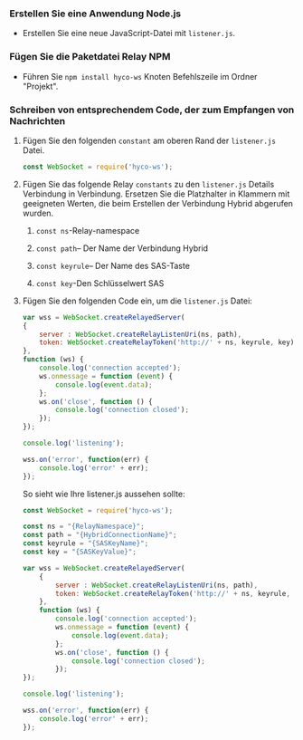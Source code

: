 ### <a name="create-a-nodejs-application"></a>Erstellen Sie eine Anwendung Node.js

- Erstellen Sie eine neue JavaScript-Datei mit `listener.js`.

### <a name="add-the-relay-npm-package"></a>Fügen Sie die Paketdatei Relay NPM

- Führen Sie `npm install hyco-ws` Knoten Befehlszeile im Ordner "Projekt".

### <a name="write-some-code-to-receive-messages"></a>Schreiben von entsprechendem Code, der zum Empfangen von Nachrichten

1. Fügen Sie den folgenden `constant` am oberen Rand der `listener.js` Datei.

    ```js
    const WebSocket = require('hyco-ws');
    ```

2. Fügen Sie das folgende Relay `constants` zu den `listener.js` Details Verbindung in Verbindung. Ersetzen Sie die Platzhalter in Klammern mit geeigneten Werten, die beim Erstellen der Verbindung Hybrid abgerufen wurden.

    1. `const ns`-Relay-namespace

    2. `const path`– Der Name der Verbindung Hybrid

    3. `const keyrule`– Der Name des SAS-Taste

    4. `const key`-Den Schlüsselwert SAS

3. Fügen Sie den folgenden Code ein, um die `listener.js` Datei:

    ```js
    var wss = WebSocket.createRelayedServer(
    {
        server : WebSocket.createRelayListenUri(ns, path),
        token: WebSocket.createRelayToken('http://' + ns, keyrule, key)
    }, 
    function (ws) {
        console.log('connection accepted');
        ws.onmessage = function (event) {
            console.log(event.data);
        };
        ws.on('close', function () {
            console.log('connection closed');
        });       
    });

    console.log('listening');

    wss.on('error', function(err) {
        console.log('error' + err);
    });
    ```
    So sieht wie Ihre listener.js aussehen sollte:

    ```js
    const WebSocket = require('hyco-ws');

    const ns = "{RelayNamespace}";
    const path = "{HybridConnectionName}";
    const keyrule = "{SASKeyName}";
    const key = "{SASKeyValue}";

    var wss = WebSocket.createRelayedServer(
        {
            server : WebSocket.createRelayListenUri(ns, path),
            token: WebSocket.createRelayToken('http://' + ns, keyrule, key)
        }, 
        function (ws) {
            console.log('connection accepted');
            ws.onmessage = function (event) {
                console.log(event.data);
            };
            ws.on('close', function () {
                console.log('connection closed');
            });       
    });

    console.log('listening');

    wss.on('error', function(err) {
        console.log('error' + err);
    });
    ```